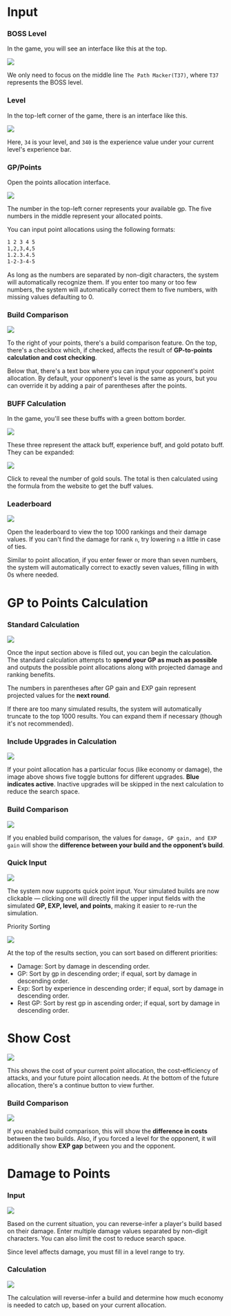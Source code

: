 # Input

### BOSS Level

In the game, you will see an interface like this at the top.

![](./images/bosslevel.png)

We only need to focus on the middle line `The Path Macker(T37)`, where `T37` represents the BOSS level.

### Level

In the top-left corner of the game, there is an interface like this.

![](./images/urlevel.png)

Here, `34` is your level, and `340` is the experience value under your current level's experience bar.

### GP/Points

Open the points allocation interface.

![](./images/points.png)

The number in the top-left corner represents your available gp. The five numbers in the middle represent your allocated points.

You can input point allocations using the following formats:

```txt
1 2 3 4 5
1,2,3,4,5
1.2.3.4.5
1-2-3-4-5
```

As long as the numbers are separated by non-digit characters, the system will automatically recognize them. If you enter too many or too few numbers, the system will automatically correct them to five numbers, with missing values defaulting to 0.

### Build Comparison

![](./images/buildcomparison-en.png)

To the right of your points, there's a build comparison feature. On the top, there's a checkbox which, if checked, affects the result of **GP-to-points calculation and cost checking**.

Below that, there's a text box where you can input your opponent's point allocation. By default, your opponent's level is the same as yours, but you can override it by adding a pair of parentheses after the points.

### BUFF Calculation

In the game, you'll see these buffs with a green bottom border.

![](./images/buff.png)

These three represent the attack buff, experience buff, and gold potato buff. They can be expanded:

![](./images/goldsoul.png)

Click to reveal the number of gold souls. The total is then calculated using the formula from the website to get the buff values.

### Leaderboard

![](./images/leaderboard.png)

Open the leaderboard to view the top 1000 rankings and their damage values. If you can't find the damage for rank `n`, try lowering `n` a little in case of ties.

Similar to point allocation, if you enter fewer or more than seven numbers, the system will automatically correct to exactly seven values, filling in with 0s where needed.

# GP to Points Calculation

### Standard Calculation

![](./images/gptodamage1.png)

Once the input section above is filled out, you can begin the calculation. The standard calculation attempts to **spend your GP as much as possible** and outputs the possible point allocations along with projected damage and ranking benefits.

The numbers in parentheses after GP gain and EXP gain represent projected values for the **next round**.

If there are too many simulated results, the system will automatically truncate to the top 1000 results. You can expand them if necessary (though it's not recommended).

### Include Upgrades in Calculation

![](./images/includeingupgrades.png)

If your point allocation has a particular focus (like economy or damage), the image above shows five toggle buttons for different upgrades. **Blue indicates active**. Inactive upgrades will be skipped in the next calculation to reduce the search space.

### Build Comparison

![](./images/gptodamage2.png)

If you enabled build comparison, the values for `damage, GP gain, and EXP gain` will show the **difference between your build and the opponent’s build**.

### Quick Input

![](./images/gptodamage3-en.png)

The system now supports quick point input. Your simulated builds are now clickable — clicking one will directly fill the upper input fields with the simulated **GP, EXP, level, and points**, making it easier to re-run the simulation.

Priority Sorting

![](./images/gptopoints4-en.png)

At the top of the results section, you can sort based on different priorities:

+ Damage: Sort by damage in descending order.
+ GP: Sort by gp in descending order; if equal, sort by damage in descending order.
+ Exp: Sort by experience in descending order; if equal, sort by damage in descending order.
+ Rest GP: Sort by rest gp in ascending order; if equal, sort by damage in descending order.

# Show Cost

![](./images/showcost1-en.png)

This shows the cost of your current point allocation, the cost-efficiency of attacks, and your future point allocation needs. At the bottom of the future allocation, there's a continue button to view further.

### Build Comparison

![](./images/showcost2-en.png)

If you enabled build comparison, this will show the **difference in costs** between the two builds. Also, if you forced a level for the opponent, it will additionally show **EXP gap** between you and the opponent.

# Damage to Points

### Input

![](./images/dmgtopoints1-en.png)

Based on the current situation, you can reverse-infer a player's build based on their damage. Enter multiple damage values separated by non-digit characters. You can also limit the cost to reduce search space.

Since level affects damage, you must fill in a level range to try.

### Calculation

![](./images/dmgtopoints2-en.png)

The calculation will reverse-infer a build and determine how much economy is needed to catch up, based on your current allocation.

